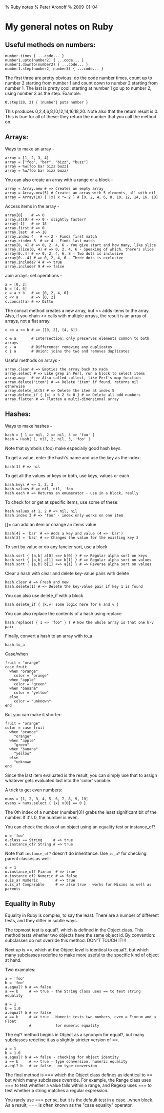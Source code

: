 % Ruby notes
% Peter Aronoff
% 2009-01-04

# My general notes on Ruby

## Useful methods on numbers:

	number.times { ...code... }
	number1.upto(number2) { ...code... }
	number1.downto(number2) { ...code... }
	number1.step(number2, number3) { ...code... }

The first three are pretty obvious: do the code number times, count up to
number 2 starting from number 1 and count down to number 2 starting from
number 1. The last is pretty cool: starting at number 1 go up to number 2,
using number 3 as the step. Example:

	0.step(20, 2) { |number| puts number }

This produces 0,2,4,6,8,10,12,14,16,18,20. Note also that the return result is
0. This is true for all of these: they return the number that you call the
method on.

## Arrays:

Ways to make an array - 

	array = [1, 2, 3, 4]
	array = ["foo", "bar", "bizz", "buzz"]
	array = %w[foo bar bizz buzz]
	array = %w/foo bar bizz buzz/

You can also create an array with a range or a block - 

	array = Array.new # => Creates an empty array
	array = Array.new(5) # Creates an array with 5 elements, all with nil
	array = Array(10) { |x| x *= 2 } # [0, 2, 4, 6, 8, 10, 12, 14, 16, 18]

Access items in the array - 

	array[0]    # => 0
	array.at(0) # => 0 - slightly faster?
	array[-1]   # => 18
	array.first # => 0
	array.last  # => 18
	array.index 4   # => 2 - Finds first match
	array.rindex 8  # => 4 - Finds last match
	array[0, 4] # => 0, 2, 4, 6 - You give start and how many, like slice
	array.slice(0, 4) # => 0, 2, 4, 6 - Speaking of which, there's slice
	array[0..4] # => 0, 2, 4, 6, 8 - Two dots is inclusive
	array[0...4] # => 0, 2, 4, 6 - Three dots is exclusive
	array.include? 4 # => true
	array.include? 9 # => false

Join arrays; set operations -

	a = [0, 2]
	b = [4, 6]
	c = a + b   # => [0, 2, 4, 6]
	c << a      # => [0, 2]
	c.concat(a) # => Ditto

The concat method creates a new array, but << adds items to the array. Also,
if you chain << calls with multiple arrays, the result is an array of arrays,
not a flat array.

	c << a << b # => [[0, 2], [4, 6]]

	c & a       # Intersection: only preserves elements common to both arrays
	c - a       # Difference: removing any duplicates
	c | a       # Union: joins the two and removes duplicates

Useful methods on arrays - 

	array.clear # => Empties the array back to nada
	array.select # => Like grep in Perl, run a block to select items
	array.map   # => Also called collect, like Perl's map function
	array.delete("item") # => Delete "item" if found, returns nil otherwise
	array.delete_at(5) # => Delete the item at index 5
	array.delete_if { |x| x % 2 != 0 } # => Delete all odd numbers
	array.flatten # => Flatten a multi-dimensional array

## Hashes:

Ways to make hashes -

	hash = { 1 => nil, 2 => nil, 3 => 'foo' }
	hash = Hash[ 1, nil, 2, nil, 3, 'foo' ]

Note that symbols (:foo) make especially good hash keys.

To get a value, enter the hash's name and use the key as the index:

	hash[1] # => nil

To get all the values or keys or both, use keys, values or each

	hash.keys # => 1, 2, 3
	hash.values # => nil, nil, 'foo'
	hash.each # => Returns an enumerator - use in a block, really

To check for or get at specific items, use some of these:

	hash.values_at 1, 2 # => nil, nil
	hash.index 3 # => 'foo' - index only works on one item

[]= can add an item or change an items value

	hash[4] = 'bar' # => Adds a key and value (4 => 'bar')
	hash[3] = 'baz' # => Changes the value for the existing key 3

To sort by value or do any fancier sort, use a block

	hash.sort { |a,b| a[0] <=> b[0] } # => Regular alpha sort on keys
	hash.sort { |a,b| a[1] <=> b[1] } # => Regular alpha sort on values
	hash.sort { |a,b| b[1] <=> a[1] } # => Reverse alpha sort on values

Clear a hash with clear and delete key-value pairs with delete

	hash.clear # => Fresh and new
	hash.delete(1) # => Delete the key-value pair if key 1 is found

You can also use delete_if with a block

	hash.delete_if { |k,v| some logic here for k and v }

You can also replace the contents of a hash using replace

	hash.replace( { 1 => 'foo" } ) # Now the whole array is that one k-v pair

Finally, convert a hash to an array with to_a

	hash.to_a

Case/when

	fruit = "orange"
	case fruit
	  when "orange"
	    color = "orange"
	  when "apple"
	    color = "green"
	  when "banana"
	    color = "yellow"
	  else
	    color = "unknown"
	end

But you can make it shorter:

	fruit = "orange"
	color = case fruit
	  when "orange"
	    "orange"
	  when "apple"
	    "green"
	  when "banana"
	    "yellow"
	  else
	    "unknown
	end

Since the last item evaluated is the result, you can simply use that to assign
whatever gets evaluated last into the 'color' variable.

A trick to get even numbers:

	nums = [1, 2, 3, 4, 5, 6, 7, 8, 9, 10]
	evens = nums.select { |x| x[0] == 0 }

The 0th index of a number (number[0]) grabs the least significant bit of the
number. If it's 0, the number is even.

You can check the class of an object using an equality test or instance_of?

	o = 'foo'
	o.class == String     # => true
	o.instance_of? String # => true

Note that `instance_of?` doesn't do inheritance. Use `is_a?` for checking parent
classes as well:

	o = 1
	o.instance_of? Fixnum  # => true
	o.instance_of? Numeric # => false
	o.is_a? Numeric        # => true
	o.is_a? Comparable     # => also true - works for Mixins as well as parents

## Equality in Ruby

Equality in Ruby is complex, to say the least. There are a number of different
tests, and they differ in subtle ways.

The topmost test is equal?, which is defined in the Object class. This method
tests whether two objects have the same object id. By convention: subclasses
do not override this method. DON'T TOUCH IT!!!

Next up is ==, which at the Object level is identical to equal?, but which
many subclasses redefine to make more useful to the specific kind of object at
hand.

Two examples:

	a = 'foo'
	b = 'foo'
	a.equal? b # => false
	a == b     # => true - the String class uses == to test string equality

	a = 1
	b = 1.0
	a.equal? b # => false
	a == b     # => true - Numeric tests two numbers, even a Fixnum and a Float
	           #           for numeric equality

The eql? method begins in Object as a synonym for equal?, but many subclasses
redefine it as a slightly stricter version of ==.

	a = 1
	b = 1.0
	a.equal? b # => false - checking for object identity
	a == b     # => true - type conversion, numeric equality
	a.eql? b   # => false - no type conversion

The final method is === which the Object class defines as identical to == but
which many subclasses override. For example, the Range class uses === to test
whether a value falls within a range, and Regexp uses === to test whether a
string matches a regular expression.

You rarely use === per se, but it is the default test in a case...when block.
As a result, === is often known as the "case equality" operator.
